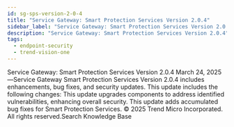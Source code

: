 ```yaml
---
id: sg-sps-version-2-0-4
title: "Service Gateway: Smart Protection Services Version 2.0.4"
sidebar_label: "Service Gateway: Smart Protection Services Version 2.0.4"
description: "Service Gateway: Smart Protection Services Version 2.0.4"
tags:
  - endpoint-security
  - trend-vision-one
---
```


 Service Gateway: Smart Protection Services Version 2.0.4 March 24, 2025—Service Gateway Smart Protection Services Version 2.0.4 includes enhancements, bug fixes, and security updates. This update includes the following changes: This update upgrades components to address identified vulnerabilities, enhancing overall security. This update adds accumulated bug fixes for Smart Protection Services. © 2025 Trend Micro Incorporated. All rights reserved.Search Knowledge Base